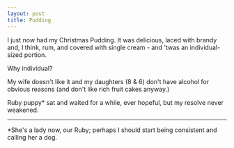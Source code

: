 ```yaml
---
layout: post
title: Pudding
---
```


I just now had my Christmas Pudding.  It was delicious, laced with brandy and, I think, rum, and covered with single cream - and 'twas an individual-sized portion.

Why individual?

My wife doesn't like it and my daughters (8 & 6) don't have alcohol for obvious reasons (and don't like rich fruit cakes anyway.)

Ruby puppy\* sat and waited for a while, ever hopeful, but my resolve never weakened.

---

\*She's a lady now, our Ruby; perhaps I should start being consistent and calling her a dog.